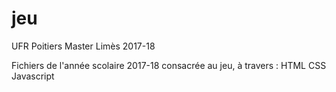 # jeu
UFR Poitiers Master Limès 2017-18

Fichiers de l'année scolaire 2017-18 consacrée au jeu, à travers :
HTML
CSS
Javascript